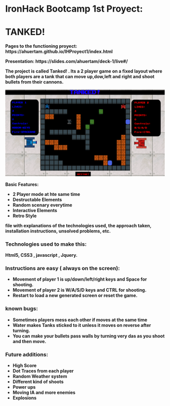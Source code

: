 # IronHack Bootcamp 1st Proyect:
# <strong>TANKED!

<p>Pages to the functioning proyect: <a>https://ahuertam.github.io/IHProyect1/index.html</a> </p>
<p>Presentation: <a>https://slides.com/ahuertam/deck-1/live#/</a> </p>

<p>The project is called Tanked! . Its a 2 player game on a fixed layout
where both players are a tank that can move up,dow,left and right and shoot bullets from their cannons.</p>

![](https://github.com/ahuertam/IHProyect1/blob/master/sample.png?raw=true)


Basic Features:

 * 2 Player mode at hte same time
 * Destructable Elements
 * Random scenary everytime
 * Interactive Elements
 * Retro Style

file with explanations of the technologies used, the approach taken, installation instructions, unsolved problems, etc.

### Technologies used to make this:
Html5, CSS3 , javascript , Jquery.

### Instructions are easy ( always on the screen): 
* Movement of player 1 is up/down/left/right keys and Space for shooting.
* Movement of player 2 is W/A/S/D keys and CTRL for shooting.
* Restart to load a new generated screen or reset the game.

### known bugs: 
* Sometimes players mess each other if moves at the same time
* Water makes Tanks sticked to it unless it moves on reverse after turning.
* You can make your bullets pass walls by turning very das as you shoot and then move.

### Future additions: 
 * High Score
 * Dot Traces from each player
 * Random Weather system
 * Different kind of shoots
 * Power ups
 * Moving IA and more enemies
 * Explosions



